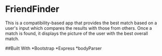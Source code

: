 # FriendFinder

This is a compatibility-based app that provides the best match based on a user's input which compares the results with those from others. Once a match is found, it displays the picture of the user with the best overall match.

##Built With
*Bootstrap
*Express
*bodyParser
